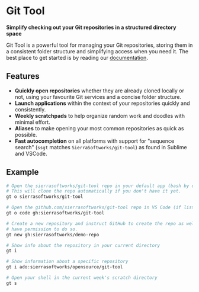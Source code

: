 # Git Tool

**Simplify checking out your Git repositories in a structured directory space**

Git Tool is a powerful tool for managing your Git repositories, storing them in
a consistent folder structure and simplifying access when you need it. The best
place to get started is by reading our [documentation](https://git-tool.sierrasoftworks.com).

## Features

- **Quickly open repositories** whether they are already cloned locally or not, using your favourite Git services and a concise folder structure.
- **Launch applications** within the context of your repositories quickly and consistently.
- **Weekly scratchpads** to help organize random work and doodles with minimal effort.
- **Aliases** to make opening your most common repositories as quick as possible.
- **Fast autocompletion** on all platforms with support for "sequence search" (`ssgt` matches `SierraSoftworks/git-tool`) as found in Sublime and VSCode.

## Example

```bash
# Open the sierrasoftworks/git-tool repo in your default app (bash by default)
# This will clone the repo automatically if you don't have it yet.
gt o sierrasoftworks/git-tool

# Open the github.com/sierrasoftworks/git-tool repo in VS Code (if listed in your config)
gt o code gh:sierrasoftworks/git-tool

# Create a new repository and instruct GitHub to create the repo as well, if you
# have permission to do so.
gt new gh:sierrasoftworks/demo-repo

# Show info about the repository in your current directory
gt i

# Show information about a specific repository
gt i ado:sierrasoftworks/opensource/git-tool

# Open your shell in the current week's scratch directory
gt s
```
